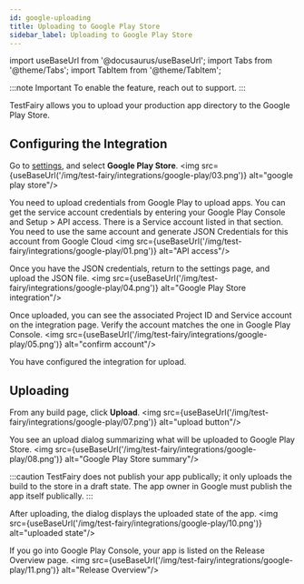 ```yaml
---
id: google-uploading
title: Uploading to Google Play Store
sidebar_label: Uploading to Google Play Store
---
```


import useBaseUrl from '@docusaurus/useBaseUrl';
import Tabs from '@theme/Tabs';
import TabItem from '@theme/TabItem';

:::note Important
To enable the feature, reach out to support.
:::

TestFairy allows you to upload your production app directory to the Google Play Store.

## Configuring the Integration

Go to [settings](https://app.testfairy.com/settings/integrations), and select **Google Play Store**.
<img src={useBaseUrl('/img/test-fairy/integrations/google-play/03.png')} alt="google play store"/>

You need to upload credentials from Google Play to upload apps. You can get the service account credentials by entering your Google Play Console and Setup > API access. There is a Service account listed in that section. You need to use the same account and generate JSON Credentials for this account from Google Cloud
<img src={useBaseUrl('/img/test-fairy/integrations/google-play/01.png')} alt="API access"/>

Once you have the JSON credentials, return to the settings page, and upload the JSON file. 
<img src={useBaseUrl('/img/test-fairy/integrations/google-play/04.png')} alt="Google Play Store integration"/>

Once uploaded, you can see the associated Project ID and Service account on the integration page. Verify the account matches the one in Google Play Console.
<img src={useBaseUrl('/img/test-fairy/integrations/google-play/05.png')} alt="confirm account"/>

You have configured the integration for upload.

## Uploading

From any build page, click **Upload**.
<img src={useBaseUrl('/img/test-fairy/integrations/google-play/07.png')} alt="upload button"/>

You see an upload dialog summarizing what will be uploaded to Google Play Store.
<img src={useBaseUrl('/img/test-fairy/integrations/google-play/08.png')} alt="Google Play Store summary"/>

:::caution
TestFairy does not publish your app publically; it only uploads the build to the store in a draft state. The app owner in Google must publish the app itself publically.
:::

After uploading, the dialog displays the uploaded state of the app.
<img src={useBaseUrl('/img/test-fairy/integrations/google-play/10.png')} alt="uploaded state"/>

If you go into Google Play Console, your app is listed on the Release Overview page.
<img src={useBaseUrl('/img/test-fairy/integrations/google-play/11.png')} alt="Release Overview"/>
